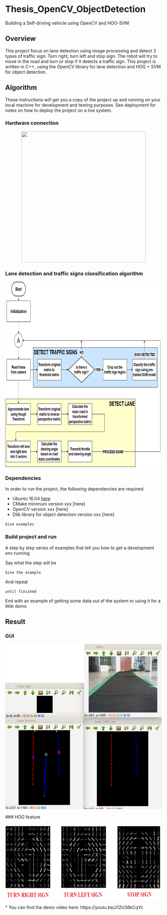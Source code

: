 # Thesis_OpenCV_ObjectDetection
Building a Self-driving vehicle using OpenCV and HOG-SVM


## Overview

This project focus on lane detection using image processing and detect 3 types of traffic sign: Turn right, turn left and stop sign. The robot will try to move in the road and turn or stop if it detects a traffic sign.
This project is written in C++, using the OpenCV library for lane detection and HOG + SVM for object detection.

## Algorithm

These instructions will get you a copy of the project up and running on your local machine for development and testing purposes. See deployment for notes on how to deploy the project on a live system.

### Hardware connection
<p align="center">
  <img width="400" height="420" src="https://github.com/Qthai16/Thesis_OpenCV_ObjectDetection/tree/master/img/hardware_connection.png">
</p>

### Lane detection and traffic signs classification algorithm
<p align="center">
  <img width="840" height="594" src="https://github.com/Qthai16/Thesis_OpenCV_ObjectDetection/blob/master/img/algorithm_all.png">
</p>

### Dependencies
In order to run the project, the following dependencies are required:
- Ubuntu 16.04 [here](http://cdimage.ubuntu.com/netboot/16.04/?_ga=2.243318149.1855666904.1529366501-828848615.1529366501)
- CMake minimum version xxx [here]
- OpenCV version xxx [here]
- Dlib library for object detection version xxx [here]
```
Give examples
```

### Build project and run

A step by step series of examples that tell you how to get a development env running

Say what the step will be

```
Give the example
```

And repeat

```
until finished
```

End with an example of getting some data out of the system or using it for a little demo

## Result

### GUI
<p align="center">
  <img width="547" height="529" src="https://github.com/Qthai16/Thesis_OpenCV_ObjectDetection/blob/master/img/imshow.png">
</p>
### HOG feature
<p align="center">
  <img width="700" height="242" src="https://github.com/Qthai16/Thesis_OpenCV_ObjectDetection/blob/master/img/HOG_feature.png">
</p>
* You can find the demo video here: https://youtu.be/J12U36kCqYc

